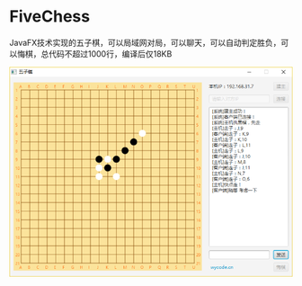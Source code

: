 # FiveChess

JavaFX技术实现的五子棋，可以局域网对局，可以聊天，可以自动判定胜负，可以悔棋，总代码不超过1000行，编译后仅18KB

![logo](img/fiveChess.png)

